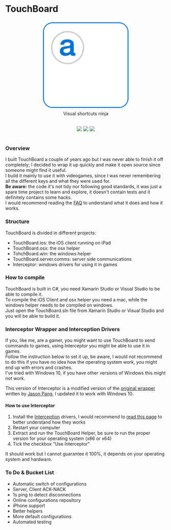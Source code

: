 # TouchBoard

<p align="center">
<img src="/screenshots/Icon.png" width="280">  
<br/>
Visual shortcuts ninja
<br/>
<p>

<div align = "center">
<br>
<a href="https://itunes.apple.com/app/id1187810998?mt=8&at=1001lpzu" target="blank"><img src="https://img.shields.io/badge/App%20Store-Download-blue.svg" /></a>
<a href="http://www.timelabs.io/touchboard/download/TouchBoard-Helper.zip" target="blank"><img src="https://img.shields.io/badge/Helper-Download-lightgrey.svg" /></a>
<a href="http://www.timelabs.io/touchboard" target="blank"><img src="https://img.shields.io/badge/FAQ-Read-blue.svg" /></a>
<br><br>
</div>

### Overview  
I built TouchBoard a couple of years ago but I was never able to finish it off completely; I decided to wrap it up quickly and make it open source since someone might find it useful.  
I build it mainly to use it with videogames, since I was never remembering all the different keys and what they were used for.  
**Be aware:** the code it's not tidy nor following good standards, it was just a spare time project to learn and explore, it doesn't contain tests and it definitely contains some hacks.  
I would recommend reading the [FAQ](http://www.timelabs.io/touchboard) to understand what it does and how it works.  

### Structure  
TouchBoard is divided in different projects:  
- TouchBoard.ios: the iOS client running on iPad  
- TouchBoard.osx: the osx helper 
- TohchBoard.win: the windows helper
- TouchBoard.server.comms: server side communications  
- Interceptor: windows drivers for using it in games

### How to compile  
TouchBoard is built in C#, you need Xamarin Studio or Visual Studio to be able to compile it.  
To compile the iOS Client and osx helper you need a mac, while the windows helper needs to be compiled on windows.  
Just open the TouchBoard.sln file from Xamarin Studio or Visual Studio and you will be able to build it.  

### Interceptor Wrapper and Interception Drivers
If you, like me, are a gamer, you might want to use TouchBoard to send commands to games, using Interceptor you might be able to use it in games.  
Follow the instruction below to set it up, be aware, I would not recommend to do this if you have no idea how the operating system work, you might end up with errors and crashes.  
I've tried with Windows 10, if you have other versions of Windows this might not work.  

This version of Interceptor is a modified version of the [original wrapper](https://github.com/jasonpang/Interceptor) written by [Jason Pang](https://github.com/jasonpang), I updated it to work with Windows 10.

#### How to use Interceptor
1) Install the [Interception](https://github.com/oblitum/Interception/releases/latest) drivers, I would recommend to [read this page](http://www.oblita.com/interception.html) to better understand how they works  
2) Restart your computer  
3) Extract and run the TouchBoard Helper, be sure to run the proper version for your operating system (x86 or x64)   
4) Tick the checkbox "Use Interceptor"   

It should work but I cannot guarantee it 100%, it depends on your operating system and hardware. 

### To Do & Bucket List
- Automatic switch of configurations
- Server, Client ACK-NACK 
- 1s ping to detect disconnections 
- Online configurations repository
- iPhone support
- Better helpers
- More default configurations
- Automated testing



